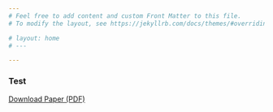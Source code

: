 ```yaml
---
# Feel free to add content and custom Front Matter to this file.
# To modify the layout, see https://jekyllrb.com/docs/themes/#overriding-theme-defaults

# layout: home
# ---

---
```

### Test 

<a href="/file/test.pdf" download="My_Descriptive_File_Name.pdf" class="my-button-style">
  Download Paper (PDF)
</a>